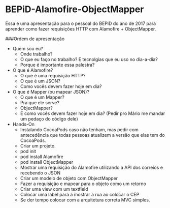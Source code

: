 # BEPiD-Alamofire-ObjectMapper
Essa é uma apresentação para o pessoal do BEPiD do ano de 2017 para aprender como fazer requisições HTTP com Alamofire + ObjectMapper.


###Ordem de apresentação
- Quem sou eu?
	- Onde trabalho?
	- O que eu faço no trabalho? E tecnolgias que eu uso no dia-a-dia?
	- Porque é importante essa palestra?
- O que é Alamofire?
	- O que é uma requisição HTTP?
	- O que é um JSON?
	- Como vocês devem fazer hoje em dia?
- O que é Mapper (ou mapear JSON)? 
	- O que é um Mapper?
	- Pra que ele serve?
	- ObjectMapper?
	- E como vocês devem fazer hoje em dia? (Pedir pro Mário me mandar um pedaço do código dele)
- Hands-On
	- Instalando CocoaPods caso não tenham, mas pedir com antecedência que todas pessoas atualizem a versão que elas tem do CocoaPods.
	- Criar um projeto.
	- pod init
	- pod install Alamofire
	- pod install ObjectMapper
	- Mostrar uma requisição do Alamofire utilizando a API dos correios e recebendo o JSON
	- Criar um modelo de objeto com ObjectMapper
	- Fazer a requisição e mapear para o objeto como um retorno
	- Criar uma view com um textfield
	- Colocar uma label para a mostrar a rua ao colocar o CEP
	- Se der tempo colocar com a arquitetura correta MVC simples.